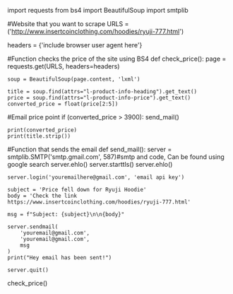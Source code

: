 import requests
from bs4 import BeautifulSoup
import smtplib


#Website that you want to scrape
URLS = ('http://www.insertcoinclothing.com/hoodies/ryuji-777.html')

headers = {'include browser user agent here'}

#Function checks the price of the site using BS4
def check_price():
    page = requests.get(URLS, headers=headers)

    soup = BeautifulSoup(page.content, 'lxml')

    title = soup.find(attrs="l-product-info-heading").get_text()
    price = soup.find(attrs="l-product-info-price").get_text()
    converted_price = float(price[2:5])
#Email price point
    if (converted_price > 3900):
        send_mail()

    print(converted_price)
    print(title.strip())

#Function that sends the email
def send_mail():
    server = smtplib.SMTP('smtp.gmail.com', 587)#smtp and code, Can be found using google search
    server.ehlo()
    server.starttls()
    server.ehlo()

    server.login('youremailhere@gmail.com', 'email api key')

    subject = 'Price fell down for Ryuji Hoodie'
    body = 'Check the link https://www.insertcoinclothing.com/hoodies/ryuji-777.html'

    msg = f"Subject: {subject}\n\n{body}"

    server.sendmail(
        'youremail@gmail.com',
        'youremail@gmail.com',
        msg
    )
    print("Hey email has been sent!")

    server.quit()


check_price()


